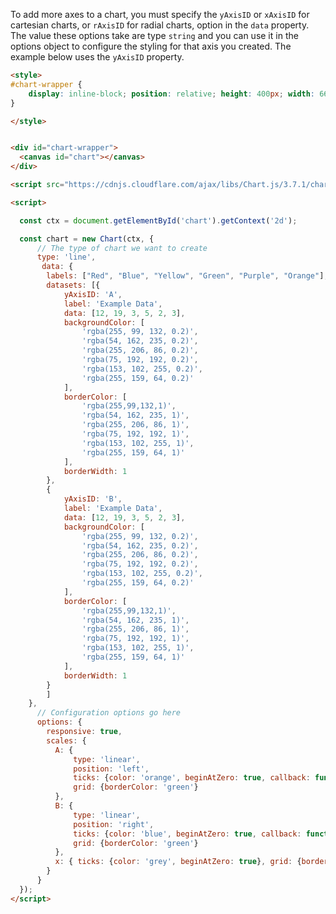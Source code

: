 To add more axes to a chart, you must specify the `yAxisID` or `xAxisID` for cartesian charts, or `rAxisID` for radial charts, option in the `data` property.
The value these options take are type `string` and you can use it in the options object to configure the styling for that axis you created.
The example below uses the `yAxisID` property.

```html
<style>
#chart-wrapper {
    display: inline-block; position: relative; height: 400px; width: 66%;
}

</style>


<div id="chart-wrapper">
  <canvas id="chart"></canvas>
</div>

<script src="https://cdnjs.cloudflare.com/ajax/libs/Chart.js/3.7.1/chart.min.js"></script>

<script>

  const ctx = document.getElementById('chart').getContext('2d');

  const chart = new Chart(ctx, {
      // The type of chart we want to create
      type: 'line',
       data: {
        labels: ["Red", "Blue", "Yellow", "Green", "Purple", "Orange"],
        datasets: [{
            yAxisID: 'A',
            label: 'Example Data',
            data: [12, 19, 3, 5, 2, 3],
            backgroundColor: [
                'rgba(255, 99, 132, 0.2)',
                'rgba(54, 162, 235, 0.2)',
                'rgba(255, 206, 86, 0.2)',
                'rgba(75, 192, 192, 0.2)',
                'rgba(153, 102, 255, 0.2)',
                'rgba(255, 159, 64, 0.2)'
            ],
            borderColor: [
                'rgba(255,99,132,1)',
                'rgba(54, 162, 235, 1)',
                'rgba(255, 206, 86, 1)',
                'rgba(75, 192, 192, 1)',
                'rgba(153, 102, 255, 1)',
                'rgba(255, 159, 64, 1)'
            ],
            borderWidth: 1
        },
        {
            yAxisID: 'B',
            label: 'Example Data',
            data: [12, 19, 3, 5, 2, 3],
            backgroundColor: [
                'rgba(255, 99, 132, 0.2)',
                'rgba(54, 162, 235, 0.2)',
                'rgba(255, 206, 86, 0.2)',
                'rgba(75, 192, 192, 0.2)',
                'rgba(153, 102, 255, 0.2)',
                'rgba(255, 159, 64, 0.2)'
            ],
            borderColor: [
                'rgba(255,99,132,1)',
                'rgba(54, 162, 235, 1)',
                'rgba(255, 206, 86, 1)',
                'rgba(75, 192, 192, 1)',
                'rgba(153, 102, 255, 1)',
                'rgba(255, 159, 64, 1)'
            ],
            borderWidth: 1
        }
        ]
    },
      // Configuration options go here
      options: {
        responsive: true,
        scales: {
          A: {
              type: 'linear',
              position: 'left',
              ticks: {color: 'orange', beginAtZero: true, callback: function(value, index, ticks) {return '$' + value}},
              grid: {borderColor: 'green'}
          },
          B: {
              type: 'linear',
              position: 'right',
              ticks: {color: 'blue', beginAtZero: true, callback: function(value, index, ticks) {return value + 'k'}},
              grid: {borderColor: 'green'}
          },
          x: { ticks: {color: 'grey', beginAtZero: true}, grid: {borderColor: 'orange'}}
        }
      }
  });
</script>
```

<style>
#chart-wrapper {
    display: inline-block; position: relative; height: 400px; width: 66%;
}

</style>


<div id="chart-wrapper">
  <canvas id="chart"></canvas>
</div>

<script src="https://cdnjs.cloudflare.com/ajax/libs/Chart.js/3.7.1/chart.min.js"></script>

<script>

  const ctx = document.getElementById('chart').getContext('2d');

  const chart = new Chart(ctx, {
      // The type of chart we want to create
      type: 'line',
       data: {
        labels: ["Red", "Blue", "Yellow", "Green", "Purple", "Orange"],
        datasets: [{
            yAxisID: 'A',
            label: 'Example Data',
            data: [12, 19, 3, 5, 2, 3],
            backgroundColor: [
                'rgba(255, 99, 132, 0.2)',
                'rgba(54, 162, 235, 0.2)',
                'rgba(255, 206, 86, 0.2)',
                'rgba(75, 192, 192, 0.2)',
                'rgba(153, 102, 255, 0.2)',
                'rgba(255, 159, 64, 0.2)'
            ],
            borderColor: [
                'rgba(255,99,132,1)',
                'rgba(54, 162, 235, 1)',
                'rgba(255, 206, 86, 1)',
                'rgba(75, 192, 192, 1)',
                'rgba(153, 102, 255, 1)',
                'rgba(255, 159, 64, 1)'
            ],
            borderWidth: 1
        },
        {
            yAxisID: 'B',
            label: 'Example Data',
            data: [12, 19, 3, 5, 2, 3],
            backgroundColor: [
                'rgba(255, 99, 132, 0.2)',
                'rgba(54, 162, 235, 0.2)',
                'rgba(255, 206, 86, 0.2)',
                'rgba(75, 192, 192, 0.2)',
                'rgba(153, 102, 255, 0.2)',
                'rgba(255, 159, 64, 0.2)'
            ],
            borderColor: [
                'rgba(255,99,132,1)',
                'rgba(54, 162, 235, 1)',
                'rgba(255, 206, 86, 1)',
                'rgba(75, 192, 192, 1)',
                'rgba(153, 102, 255, 1)',
                'rgba(255, 159, 64, 1)'
            ],
            borderWidth: 1
        }
        ]
    },
      // Configuration options go here
      options: {
        responsive: true,
        scales: {
          A: {
              type: 'linear',
              position: 'left',
              ticks: {color: 'orange', beginAtZero: true, callback: function(value, index, ticks) {return '$' + value}},
              grid: {borderColor: 'green'}
          },
          B: {
              type: 'linear',
              position: 'right',
              ticks: {color: 'blue', beginAtZero: true, callback: function(value, index, ticks) {return value + 'k'}},
              grid: {borderColor: 'green'}
          },
          x: { ticks: {color: 'grey', beginAtZero: true}, grid: {borderColor: 'orange'}}
        }
      }
  });
</script>
